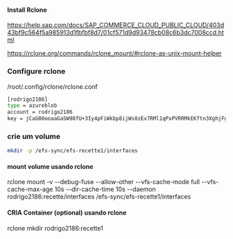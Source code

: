 #### Install Rclone
https://help.sap.com/docs/SAP_COMMERCE_CLOUD_PUBLIC_CLOUD/403d43bf9c564f5a985913d1fbfbf8d7/01cf571d9d93478cb08c6b3dc7008ccd.html

https://rclone.org/commands/rclone_mount/#rclone-as-unix-mount-helper

### Configure rclone
/root/.config/rclone/rclone.conf

```sh
[rodrigo2186]
type = azureblob
account = rodrigo2186
key = jCaG08ooaaGaSW98fU+3Iy4pFiWkbp8ijWs8zEx7RMl1qPxPVRRMkEKftn3XghjFgSc96Bxlp1K2+AStdYpuBQ==
```

### crie um volume
```sh
mkdir -p /efs-sync/efs-recette1/interfaces
```

#### mount volume usando rclone

rclone mount -v --debug-fuse --allow-other --vfs-cache-mode full --vfs-cache-max-age 10s --dir-cache-time 10s --daemon rodrigo2186:recette/interfaces /efs-sync/efs-recette1/interfaces


#### CRIA Container (optional) usando rclone
rclone mkdir rodrigo2186:recette1
